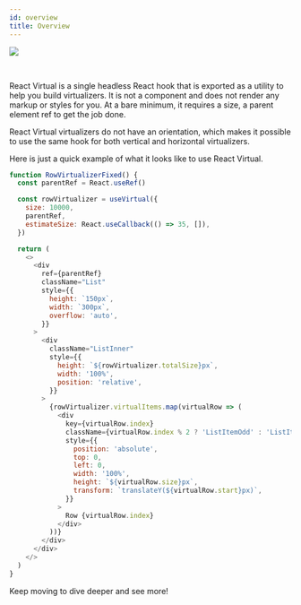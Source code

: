 ```yaml
---
id: overview
title: Overview
---
```


[![](https://badgen.net/bundlephobia/minzip/@tanstack/react-virtual)](https://bundlephobia.com/result?p=@tanstack/react-virtual)

<br />

React Virtual is a single headless React hook that is exported as a utility to help you build virtualizers. It is not a component and does not render any markup or styles for you. At a bare minimum, it requires a size, a parent element ref to get the job done.

React Virtual virtualizers do not have an orientation, which makes it possible to use the same hook for both vertical and horizontal virtualizers.

Here is just a quick example of what it looks like to use React Virtual.

```js
function RowVirtualizerFixed() {
  const parentRef = React.useRef()

  const rowVirtualizer = useVirtual({
    size: 10000,
    parentRef,
    estimateSize: React.useCallback(() => 35, []),
  })

  return (
    <>
      <div
        ref={parentRef}
        className="List"
        style={{
          height: `150px`,
          width: `300px`,
          overflow: 'auto',
        }}
      >
        <div
          className="ListInner"
          style={{
            height: `${rowVirtualizer.totalSize}px`,
            width: '100%',
            position: 'relative',
          }}
        >
          {rowVirtualizer.virtualItems.map(virtualRow => (
            <div
              key={virtualRow.index}
              className={virtualRow.index % 2 ? 'ListItemOdd' : 'ListItemEven'}
              style={{
                position: 'absolute',
                top: 0,
                left: 0,
                width: '100%',
                height: `${virtualRow.size}px`,
                transform: `translateY(${virtualRow.start}px)`,
              }}
            >
              Row {virtualRow.index}
            </div>
          ))}
        </div>
      </div>
    </>
  )
}
```

Keep moving to dive deeper and see more!
